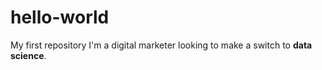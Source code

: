 # hello-world
My first repository 
I'm a digital marketer looking to make a switch to <strong>data science</strong>.
